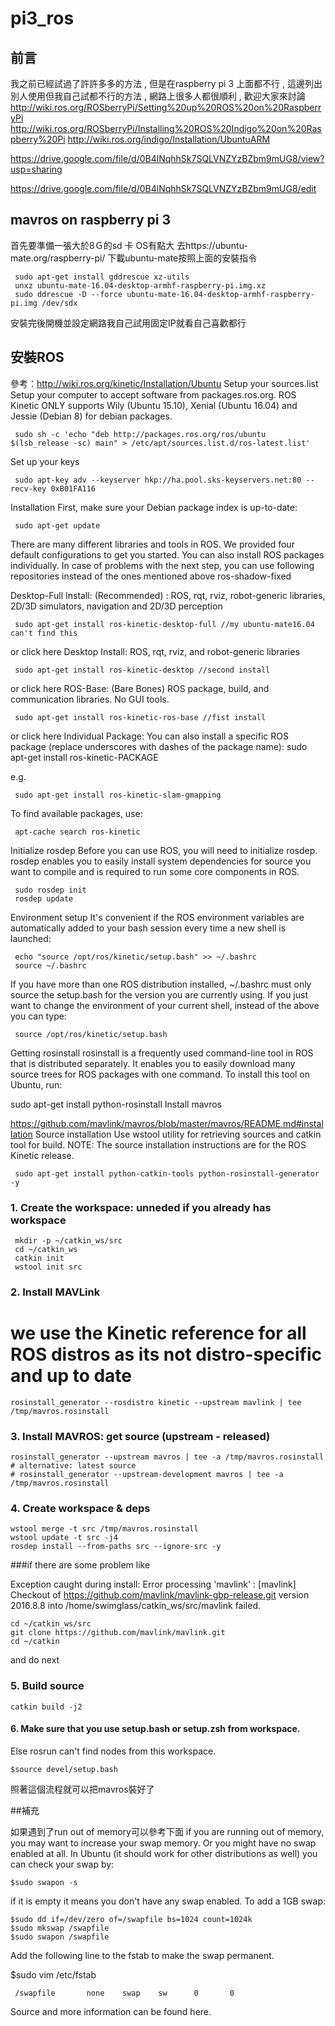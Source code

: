 # pi3_ros
## 前言

我之前已經試過了許許多多的方法 , 但是在raspberry pi 3 上面都不行 , 這邊列出別人使用但我自己試都不行的方法 , 網路上很多人都很順利 , 歡迎大家來討論 http://wiki.ros.org/ROSberryPi/Setting%20up%20ROS%20on%20RaspberryPi http://wiki.ros.org/ROSberryPi/Installing%20ROS%20Indigo%20on%20Raspberry%20Pi http://wiki.ros.org/indigo/Installation/UbuntuARM

https://drive.google.com/file/d/0B4lNqhhSk7SQLVNZYzBZbm9mUG8/view?usp=sharing

https://drive.google.com/file/d/0B4lNqhhSk7SQLVNZYzBZbm9mUG8/edit

## mavros on raspberry pi 3

首先要準備一張大於8Ｇ的sd 卡 OS有點大 去https://ubuntu-mate.org/raspberry-pi/ 下載ubuntu-mate按照上面的安裝指令

     sudo apt-get install gddrescue xz-utils
     unxz ubuntu-mate-16.04-desktop-armhf-raspberry-pi.img.xz
     sudo ddrescue -D --force ubuntu-mate-16.04-desktop-armhf-raspberry-pi.img /dev/sdx
安裝完後開機並設定網路我自己試用固定IP就看自己喜歡都行

## 安裝ROS

參考：http://wiki.ros.org/kinetic/Installation/Ubuntu Setup your sources.list Setup your computer to accept software from packages.ros.org. ROS Kinetic ONLY supports Wily (Ubuntu 15.10), Xenial (Ubuntu 16.04) and Jessie (Debian 8) for debian packages.

     sudo sh -c 'echo "deb http://packages.ros.org/ros/ubuntu $(lsb_release -sc) main" > /etc/apt/sources.list.d/ros-latest.list'
Set up your keys

     sudo apt-key adv --keyserver hkp://ha.pool.sks-keyservers.net:80 --recv-key 0xB01FA116
Installation First, make sure your Debian package index is up-to-date:

     sudo apt-get update
There are many different libraries and tools in ROS. We provided four default configurations to get you started. You can also install ROS packages individually. In case of problems with the next step, you can use following repositories instead of the ones mentioned above ros-shadow-fixed

Desktop-Full Install: (Recommended) : ROS, rqt, rviz, robot-generic libraries, 2D/3D simulators, navigation and 2D/3D perception

     sudo apt-get install ros-kinetic-desktop-full //my ubuntu-mate16.04 can't find this

or click here
Desktop Install: ROS, rqt, rviz, and robot-generic libraries

     sudo apt-get install ros-kinetic-desktop //second install

or click here
ROS-Base: (Bare Bones) ROS package, build, and communication libraries. No GUI tools.

     sudo apt-get install ros-kinetic-ros-base //fist install

or click here
Individual Package: You can also install a specific ROS package (replace underscores with dashes of the package name): sudo apt-get install ros-kinetic-PACKAGE

e.g.

     sudo apt-get install ros-kinetic-slam-gmapping

To find available packages, use:

     apt-cache search ros-kinetic
Initialize rosdep Before you can use ROS, you will need to initialize rosdep. rosdep enables you to easily install system dependencies for source you want to compile and is required to run some core components in ROS.

     sudo rosdep init
     rosdep update
Environment setup It's convenient if the ROS environment variables are automatically added to your bash session every time a new shell is launched:

     echo "source /opt/ros/kinetic/setup.bash" >> ~/.bashrc
     source ~/.bashrc
If you have more than one ROS distribution installed, ~/.bashrc must only source the setup.bash for the version you are currently using. If you just want to change the environment of your current shell, instead of the above you can type:

     source /opt/ros/kinetic/setup.bash
Getting rosinstall rosinstall is a frequently used command-line tool in ROS that is distributed separately. It enables you to easily download many source trees for ROS packages with one command. To install this tool on Ubuntu, run:

sudo apt-get install python-rosinstall
Install mavros

https://github.com/mavlink/mavros/blob/master/mavros/README.md#installation Source installation Use wstool utility for retrieving sources and catkin tool for build. NOTE: The source installation instructions are for the ROS Kinetic release.

     sudo apt-get install python-catkin-tools python-rosinstall-generator -y

### 1. Create the workspace: unneded if you already has workspace
     mkdir -p ~/catkin_ws/src
     cd ~/catkin_ws
     catkin init
     wstool init src

### 2. Install MAVLink
#    we use the Kinetic reference for all ROS distros as its not distro-specific and up to date
    rosinstall_generator --rosdistro kinetic --upstream mavlink | tee /tmp/mavros.rosinstall

### 3. Install MAVROS: get source (upstream - released)
    rosinstall_generator --upstream mavros | tee -a /tmp/mavros.rosinstall
    # alternative: latest source
    # rosinstall_generator --upstream-development mavros | tee -a /tmp/mavros.rosinstall

### 4. Create workspace & deps
    
    wstool merge -t src /tmp/mavros.rosinstall
    wstool update -t src -j4
    rosdep install --from-paths src --ignore-src -y

###if there are some problem like

Exception caught during install: Error processing 'mavlink' : [mavlink] Checkout of https://github.com/mavlink/mavlink-gbp-release.git version 2016.8.8 into /home/swimglass/catkin_ws/src/mavlink failed.

    cd ~/catkin_ws/src
    git clone https://github.com/mavlink/mavlink.git
    cd ~/catkin 
and do next

### 5. Build source

    catkin build -j2

#### 6. Make sure that you use setup.bash or setup.zsh from workspace.
Else rosrun can't find nodes from this workspace.
    
    $source devel/setup.bash

照著這個流程就可以把mavros裝好了

##補充

如果遇到了run out of memory可以參考下面 if you are running out of memory, you may want to increase your swap memory. Or you might have no swap enabled at all. In Ubuntu (it should work for other distributions as well) you can check your swap by:

    $sudo swapon -s
if it is empty it means you don't have any swap enabled. To add a 1GB swap:

    $sudo dd if=/dev/zero of=/swapfile bs=1024 count=1024k
    $sudo mkswap /swapfile
    $sudo swapon /swapfile
Add the following line to the fstab to make the swap permanent.

$sudo vim /etc/fstab

     /swapfile       none    swap    sw      0       0 
Source and more information can be found here.
